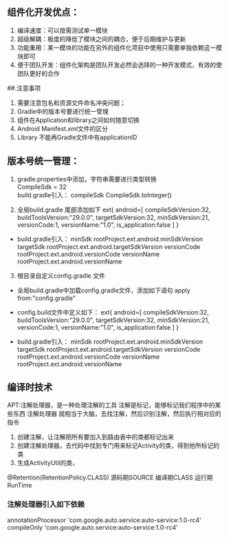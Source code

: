 ## 组件化开发优点：
1. 编译速度：可以按需测试单一模块  
2. 超级解耦：极度的降低了模块之间的耦合，便于后期维护与更新  
3. 功能重用：某一模块的功能在另外的组件化项目中使用只需要单独依赖这一模块即可  
4. 便于团队开发：组件化架构是团队开发必然会选择的一种开发模式，有效的使团队更好的合作  


##.注意事项

1. 需要注意包名和资源文件命名冲突问题；  
2. Gradle中的版本号要进行统一管理  
3. 组件在Application和library之间如何随意切换  
4. Android Manifest.xml文件的区分  
5. Library 不能再Gradle文件中有applicationID  

## 版本号统一管理：
1. gradle.properties中添加，字符串需要进行类型转换  
   CompileSdk = 32  
   build.gradle引入：
   compileSdk CompileSdk.toInteger()  

2. 全局build.gradle 尾部添加如下
ext{
android=[
compileSdkVersion:32,
buildToolsVersion:"29.0.0",
targetSdkVersion:32,
minSdkVersion:21,
versionCode:1,
versionName:"1.0",
is_application:false
]
}

* build.gradle引入：
  minSdk rootProject.ext.android.minSdkVersion
  targetSdk rootProject.ext.android.targetSdkVersion
  versionCode rootProject.ext.android.versionCode
  versionName rootProject.ext.android.versionName


3. 根目录自定义config.gradle 文件
* 全局build.gradle中加载config.gradle文件，添加如下语句
  apply from:"config.gradle"
* config.build文件中定义如下：
  ext{
  android=[
  compileSdkVersion:32,
  buildToolsVersion:"29.0.0",
  targetSdkVersion:32,
  minSdkVersion:21,
  versionCode:1,
  versionName:"1.0",
  is_application:false
  ]
  }

* build.gradle引入：
  minSdk rootProject.ext.android.minSdkVersion
  targetSdk rootProject.ext.android.targetSdkVersion
  versionCode rootProject.ext.android.versionCode
  versionName rootProject.ext.android.versionName


## 编译时技术

APT:注解处理器，是一种处理注解的工具
注解是标记，能够标记我们程序中的某些东西
注解处理器 就相当于大脑，去找注解，然后识别注解，然后执行相对应的指令
1. 创建注解，让注解把所有要加入到路由表中的类都标记出来
2. 创建注解处理器，去代码中找到专门用来标记Activity的类，得到他所标记的类
3. 生成ActivityUtil的类，

@Retention(RetentionPolicy.CLASS) 源码期SOURCE  编译期CLASS  运行期RunTime

### 注解处理器引入如下依赖
annotationProcessor 'com.google.auto.service:auto-service:1.0-rc4'
compileOnly 'com.google.auto.service:auto-service:1.0-rc4'